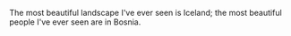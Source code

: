 The most beautiful landscape I've ever seen is Iceland; the most beautiful people I've ever seen are in Bosnia.